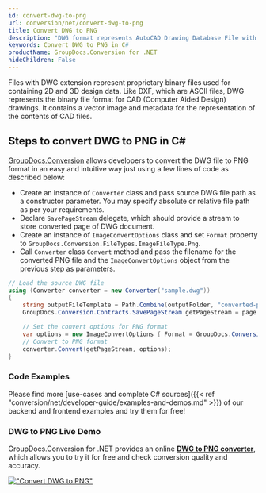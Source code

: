 ```yaml
---
id: convert-dwg-to-png
url: conversion/net/convert-dwg-to-png
title: Convert DWG to PNG
description: "DWG format represents AutoCAD Drawing Database File with .dwg extension. Learn how to convert DWG to PNG file programmatically in C# language using GroupDocs.Conversion for .NET library."
keywords: Convert DWG to PNG in C#
productName: GroupDocs.Conversion for .NET
hideChildren: False
---
```


Files with DWG extension represent proprietary binary files used for containing 2D and 3D design data. Like DXF, which are ASCII files, DWG represents the binary file format for CAD (Computer Aided Design) drawings. It contains a vector image and metadata for the representation of the contents of CAD files.

## Steps to convert DWG to PNG in C#

[GroupDocs.Conversion](https://products.groupdocs.com/conversion/net) allows developers to convert the DWG file to PNG format in an easy and intuitive way just using a few lines of code as described below:

* Create an instance of `Converter` class and pass source DWG file path as a constructor parameter. You may specify absolute or relative file path as per your requirements. 
* Declare `SavePageStream` delegate, which should provide a stream to store converted page of DWG document.
* Create an instance of `ImageConvertOptions` class and set `Format` property to `GroupDocs.Conversion.FileTypes.ImageFileType.Png`.
* Call `Converter` class `Convert` method and pass the filename for the converted PNG file and the `ImageConvertOptions` object from the previous step as parameters.

```csharp
// Load the source DWG file
using (Converter converter = new Converter("sample.dwg"))
{
    string outputFileTemplate = Path.Combine(outputFolder, "converted-page-{0}.png");
    GroupDocs.Conversion.Contracts.SavePageStream getPageStream = page => new FileStream(string.Format(outputFileTemplate, page), FileMode.Create);

    // Set the convert options for PNG format
    var options = new ImageConvertOptions { Format = GroupDocs.Conversion.FileTypes.ImageFileType.Png };   
    // Convert to PNG format
    converter.Convert(getPageStream, options);
}
```

### Code Examples

Please find more [use-cases and complete C# sources]({{< ref "conversion/net/developer-guide/examples-and-demos.md" >}}) of our backend and frontend examples and try them for free!

### DWG to PNG Live Demo

GroupDocs.Conversion for .NET provides an online [**DWG to PNG converter**](https://products.groupdocs.app/conversion/dwg-to-png), which allows you to try it for free and check conversion quality and accuracy.

[!["Convert DWG to PNG"](conversion/net/images/convert-to-png/convert-dwg-to-png.png)](https://products.groupdocs.app/conversion/dwg-to-png)